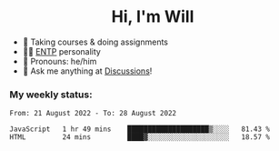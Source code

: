 <h1 align="center">Hi, I'm Will</h1>


-   :seedling: Taking courses & doing assignments
-   :man_scientist: [ENTP](https://www.16personalities.com/entp-personality) personality
-   :man: Pronouns: he/him
-   :thought_balloon: Ask me anything at [Discussions](https://github.com/willjoje/willjoje/discussions/new)!

### My weekly status:
<!--START_SECTION:waka-->

```text
From: 21 August 2022 - To: 28 August 2022

JavaScript   1 hr 49 mins    ████████████████████▒░░░░   81.43 %
HTML         24 mins         ████▓░░░░░░░░░░░░░░░░░░░░   18.57 %
```

<!--END_SECTION:waka-->
